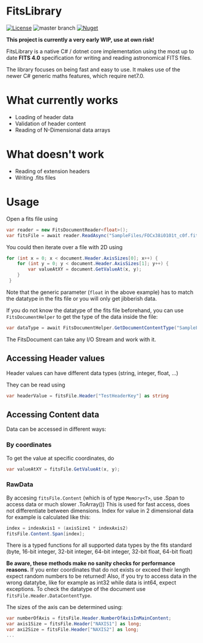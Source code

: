 # FitsLibrary

[![License](https://img.shields.io/badge/license-MPL2.0%20-blue)](https://choosealicense.com/licenses/mpl-2.0/) ![master branch](https://github.com/RononDex/FitsLibrary/workflows/.NET/badge.svg?branch=master) [![Nuget](https://img.shields.io/nuget/v/FitsLibrary.svg)](https://www.nuget.org/packages/FitsLibrary/)

**This project is currently a very early WIP, use at own risk!**

FitsLibrary is a native C# / dotnet core implementation using the most up to date **FITS 4.0** specification for writing and reading astronomical FITS files.

The library focuses on being fast and easy to use.
It makes use of the newer C# generic maths features, which require net7.0.

# What currently works

-   Loading of header data
-   Validation of header content
-   Reading of N-Dimensional data arrays

# What doesn't work

-   Reading of extension headers
-   Writing .fits files

# Usage

Open a fits file using

```csharp
var reader = new FitsDocumentReader<float>();
var fitsFile = await reader.ReadAsync("SampleFiles/FOCx38i0101t_c0f.fits");
```

You could then iterate over a file with 2D using
```csharp
for (int x = 0; x < document.Header.AxisSizes[0]; x++) {
    for (int y = 0; y < document.Header.AxisSizes[1]; y++) {
        var valueAtXY = document.GetValueAt(x, y);
    }
 }
```

Note that the generic parameter (`float` in the above example) has to match the datatype in the fits file or you will only get jibberish data.

If you do not know the datatype of the fits file beforehand, you can use `FitsDocumentHelper` to get the type of the data inside the file:

```csharp
var dataType = await FitsDocumentHelper.GetDocumentContentType("SampleFiles/FOCx38i0101t_c0f.fits");
```

The FitsDocument can take any I/O Stream and work with it.

## Accessing Header values

Header values can have different data types (string, integer, float, ...)

They can be read using

```csharp
var headerValue = fitsFile.Header["TestHeaderKey"] as string
```

## Accessing Content data


Data can be accessed in different ways:
### By coordinates

To get the value at specific coordinates, do

```csharp
var valueAtXY = fitsFile.GetValueAt(x, y);
```

### RawData

By accesing `fitsFile.Content` (which is of type `Memory<T>`, use .Span to access data or much slower .ToArray())
This is used for fast access, does not differentiate between dimensions.
Index for value in 2 dimensional data for example is calculated like this:

```csharp
index = indexAxis1 + (axisSize1 * indexAxis2)
fitsFile.Content.Span[index];
```



There is a typed functions for all supported data types by the fits standard (byte, 16-bit integer, 32-bit integer,
64-bit integer, 32-bit float, 64-bit float)

**Be aware, these methods make no sanity checks for performance reasons.**
If you enter coordinates that do not exists or exceed their length expect random numbers to be returned!
Also, if you try to access data in the wrong datatybe, like for example as int32 while data is int64, expect exceptions. To check the datatype of the document
use `fitsFile.Header.DataContentType`.

The sizes of the axis can be determined using:

```csharp
var numberOfAxis = fitsFile.Header.NumberOfAxisInMainContent;
var axis1Size = fitsFile.Header["NAXIS1"] as long;
var axi2Size = fitsFile.Header["NAXIS2"] as long;
...
```
